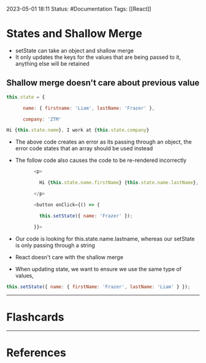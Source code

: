 2023-05-01 18:11
Status: #Documentation 
Tags: [[React]]

# States and Shallow Merge

* setState can take an object and shallow merge
* It only updates the keys for the values that are being passed to it, anything else will be retained

## Shallow merge doesn't care about previous value


```javascript
this.state = {

      name: { firstname: 'Liam', lastName: 'Frazer' },

      company: 'ZTM'
```


```javascript
Hi {this.state.name}, I work at {this.state.company}
```
* The above code creates an error as its passing through an object, the error code states that an array should be used instead

* The follow code also causes the code to be re-rendered incorrectly


```javascript
          <p>

            Hi {this.state.name.firstName} {this.state.name.lastName}, I work at {this.state.company}

          </p>

          <button onClick={() => {

            this.setState({ name: 'Frazer' });

          }}>
```

* Our code is looking for this.state.name.lastname, whereas our setState is only passing through a string
* React doesn't care with the shallow merge

* When updating state, we want to ensure we use the same type of values,


```javascript
this.setState({ name: { firstName: 'Frazer', lastName: 'Liam' } });
```



___
# Flashcards



---
# References
